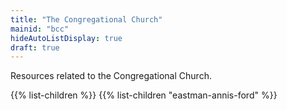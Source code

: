 ```yaml
---
title: "The Congregational Church"
mainid: "bcc"
hideAutoListDisplay: true
draft: true
---
```

Resources related to the Congregational Church.

{{% list-children %}}
{{% list-children "eastman-annis-ford" %}}
